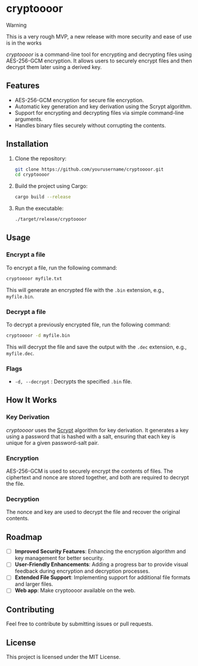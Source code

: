 # cryptoooor

> [!WARNING]
> This is a very rough MVP, a new release with more security and ease of use is in the works

*cryptoooor* is a command-line tool for encrypting and decrypting files using AES-256-GCM encryption. It allows users to securely encrypt files and then decrypt them later using a derived key.

## Features

- AES-256-GCM encryption for secure file encryption.
- Automatic key generation and key derivation using the Scrypt algorithm.
- Support for encrypting and decrypting files via simple command-line arguments.
- Handles binary files securely without corrupting the contents.

## Installation

1. Clone the repository:

   ```bash
   git clone https://github.com/yourusername/cryptoooor.git
   cd cryptoooor
   ```

2. Build the project using Cargo:

   ```bash
   cargo build --release
   ```

3. Run the executable:

   ```bash
   ./target/release/cryptoooor
   ```

## Usage

### Encrypt a file

To encrypt a file, run the following command:

```bash
cryptoooor myfile.txt
```

This will generate an encrypted file with the `.bin` extension, e.g., `myfile.bin`.

### Decrypt a file

To decrypt a previously encrypted file, run the following command:

```bash
cryptoooor -d myfile.bin
```

This will decrypt the file and save the output with the `.dec` extension, e.g., `myfile.dec`.

### Flags

- `-d, --decrypt` : Decrypts the specified `.bin` file.

## How It Works

### Key Derivation

*cryptoooor* uses the [Scrypt](https://en.wikipedia.org/wiki/Scrypt) algorithm for key derivation. It generates a key using a password that is hashed with a salt, ensuring that each key is unique for a given password-salt pair.

### Encryption

AES-256-GCM is used to securely encrypt the contents of files. The ciphertext and nonce are stored together, and both are required to decrypt the file.

### Decryption

The nonce and key are used to decrypt the file and recover the original contents.

## Roadmap

- [ ] **Improved Security Features**: Enhancing the encryption algorithm and key management for better security.
- [ ] **User-Friendly Enhancements**: Adding a progress bar to provide visual feedback during encryption and decryption processes.
- [ ] **Extended File Support**: Implementing support for additional file formats and larger files.
- [ ] **Web app**: Make cryptoooor available on the web.

## Contributing

Feel free to contribute by submitting issues or pull requests.

## License

This project is licensed under the MIT License.
